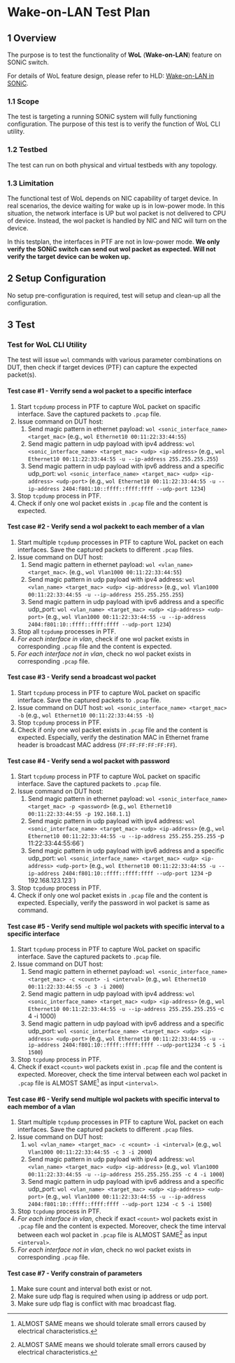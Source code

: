 # Wake-on-LAN Test Plan

## 1 Overview

The purpose is to test the functionality of **WoL** (**Wake-on-LAN**) feature on SONiC switch.

For details of WoL feature design, please refer to HLD: [Wake-on-LAN in SONiC](https://github.com/sonic-net/SONiC/blob/master/doc/wol/Wake-on-LAN-HLD.md).

### 1.1 Scope

The test is targeting a running SONiC system will fully functioning configuration. The purpose of this test is to verify the function of WoL CLI utility.

### 1.2 Testbed

The test can run on both physical and virtual testbeds with any topology.

### 1.3 Limitation

The functional test of WoL depends on NIC capability of target device. In real scenarios, the device waiting for wake up is in low-power mode. In this situation, the network interface is UP but wol packet is not delivered to CPU of device. Instead, the wol packet is handled by NIC and NIC will turn on the device.

In this testplan, the interfaces in PTF are not in low-power mode. **We only verify the SONiC switch can send out wol packet as expected. Will not verify the target device can be woken up.**

## 2 Setup Configuration

No setup pre-configuration is required, test will setup and clean-up all the configuration.

## 3 Test

### Test for WoL CLI Utility

The test will issue `wol` commands with various parameter combinations on DUT, then check if target devices (PTF) can capture the expected packet(s).

#### Test case #1 - Verrify send a wol packet to a specific interface
1. Start `tcpdump` process in PTF to capture WoL packet on spacific interface. Save the captured packets to `.pcap` file.
1. Issue command on DUT host:
   1. Send magic pattern in ethernet payload: `wol <sonic_interface_name> <target_mac>` (e.g., `wol Ethernet10 00:11:22:33:44:55`)
   1. Send magic pattern in udp payload with ipv4 address:  `wol <sonic_interface_name> <target_mac> <udp> <ip-address>` (e.g., `wol Ethernet10 00:11:22:33:44:55 -u --ip-address 255.255.255.255`)
   1. Send magic pattern in udp payload with ipv6 address and a specific udp_port:  `wol <sonic_interface_name> <target_mac> <udp> <ip-address> <udp-port>`  (e.g., `wol Ethernet10 00:11:22:33:44:55 -u --ip-address 2404:f801:10::ffff::ffff:ffff --udp-port 1234`)
1. Stop `tcpdump` process in PTF.
1. Check if only one wol packet exists in `.pcap` file and the content is expected.

#### Test case #2 - Verify send a wol packekt to each member of a vlan
1. Start multiple `tcpdump` processes in PTF to capture WoL packet on each interfaces. Save the captured packets to different `.pcap` files.
1. Issue command on DUT host:
   1. Send magic pattern in ethernet payload: `wol <vlan_name> <target_mac>`. (e.g., `wol Vlan1000 00:11:22:33:44:55`)
   1. Send magic pattern in udp payload with ipv4 address:  `wol <vlan_name> <target_mac> <udp> <ip-address>` (e.g., `wol Vlan1000 00:11:22:33:44:55 -u --ip-address 255.255.255.255`)
   1. Send magic pattern in udp payload with ipv6 address and a specific udp_port:  `wol <vlan_name> <target_mac> <udp> <ip-address> <udp-port>`  (e.g., `wol Vlan1000 00:11:22:33:44:55 -u --ip-address 2404:f801:10::ffff::ffff:ffff --udp-port 1234`)
1. Stop all `tcpdump` processes in PTF.
1. *For each interface in vlan*, check if one wol packet exists in corresponding `.pcap` file and the content is expected.
1. *For each interface not in vlan*, check no wol packet exists in corresponding `.pcap` file.

#### Test case #3 - Verify send a broadcast wol packet
1. Start `tcpdump` process in PTF to capture WoL packet on spacific interface. Save the captured packets to `.pcap` file.
1. Issue command on DUT host: `wol <sonic_interface_name> <target_mac> -b` (e.g., `wol Ethernet10 00:11:22:33:44:55 -b`)
1. Stop `tcpdump` process in PTF.
1. Check if only one wol packet exists in `.pcap` file and the content is expected. Especially, verify the destination MAC in Ethernet frame header is broadcast MAC address (`FF:FF:FF:FF:FF:FF`).

#### Test case #4 - Verify send a wol packet with password
1. Start `tcpdump` process in PTF to capture WoL packet on spacific interface. Save the captured packets to `.pcap` file.
1. Issue command on DUT host:
   1. Send magic pattern in ethernet payload: `wol <sonic_interface_name> <target_mac> -p <password>` (e.g., `wol Ethernet10 00:11:22:33:44:55 -p 192.168.1.1`)
   1. Send magic pattern in udp payload with ipv4 address:  `wol <sonic_interface_name> <target_mac> <udp> <ip-address>` (e.g., `wol Ethernet10 00:11:22:33:44:55 -u --ip-address 255.255.255.255` -p 11:22:33:44:55:66`)
   1. Send magic pattern in udp payload with ipv6 address and a specific udp_port:  `wol <sonic_interface_name> <target_mac> <udp> <ip-address> <udp-port>`  (e.g., `wol Ethernet10 00:11:22:33:44:55 -u --ip-address 2404:f801:10::ffff::ffff:ffff --udp-port 1234` -p 192.168.123.123`)
1. Stop `tcpdump` process in PTF.
1. Check if only one wol packet exists in `.pcap` file and the content is expected. Especially, verify the password in wol packet is same as command.

#### Test case #5 - Verify send multiple wol packets with specific interval to a specific interface
1. Start `tcpdump` process in PTF to capture WoL packet on spacific interface. Save the captured packets to `.pcap` file.
1. Issue command on DUT host:
   1. Send magic pattern in ethernet payload: `wol <sonic_interface_name> <target_mac> -c <count> -i <interval>` (e.g., `wol Ethernet10 00:11:22:33:44:55 -c 3 -i 2000`)
   1. Send magic pattern in udp payload with ipv4 address:  `wol <sonic_interface_name> <target_mac> <udp> <ip-address>` (e.g., `wol Ethernet10 00:11:22:33:44:55 -u --ip-address 255.255.255.255` -c 4 -i 1000)
   1. Send magic pattern in udp payload with ipv6 address and a specific udp_port:  `wol <sonic_interface_name> <target_mac> <udp> <ip-address> <udp-port>`  (e.g., `wol Ethernet10 00:11:22:33:44:55 -u --ip-address 2404:f801:10::ffff::ffff:ffff --udp-port1234 -c 5 -i 1500`)
1. Stop `tcpdump` process in PTF.
1. Check if exact `<count>` wol packets exist in `.pcap` file and the content is expected. Moreover, check the time interval between each wol packet in `.pcap` file is ALMOST SAME[^1] as input `<interval>`.

#### Test case #6 - Verify send multiple wol packets with specific interval to each membor of a vlan
1. Start multiple `tcpdump` processes in PTF to capture WoL packet on each interfaces. Save the captured packets to different `.pcap` files.
1. Issue command on DUT host:
   1. `wol <vlan_name> <target_mac> -c <count> -i <interval>` (e.g., `wol Vlan1000 00:11:22:33:44:55 -c 3 -i 2000`)
   1. Send magic pattern in udp payload with ipv4 address:  `wol <vlan_name> <target_mac> <udp> <ip-address>` (e.g., `wol Vlan1000 00:11:22:33:44:55 -u --ip-address 255.255.255.255 -c 4 -i 1000`)
   1. Send magic pattern in udp payload with ipv6 address and a specific udp_port:  `wol <vlan_name> <target_mac> <udp> <ip-address> <udp-port>`  (e.g., `wol Vlan1000 00:11:22:33:44:55 -u --ip-address 2404:f801:10::ffff::ffff:ffff --udp-port 1234 -c 5 -i 1500`)
1. Stop `tcpdump` process in PTF.
1. *For each interface in vlan*, check if exact `<count>` wol packets exist in `.pcap` file and the content is expected. Moreover, check the time interval between each wol packet in `.pcap` file is ALMOST SAME[^1] as input `<interval>`.
1. *For each interface not in vlan*, check no wol packet exists in corresponding `.pcap` file.

#### Test case #7 - Verify constrain of parameters
1. Make sure count and interval both exist or not.
1. Make sure udp flag is required when using ip address or udp port.
1. Make sure udp flag is conflict with mac broadcast flag.

[^1]: ALMOST SAME means we should tolerate small errors caused by electrical characteristics.
